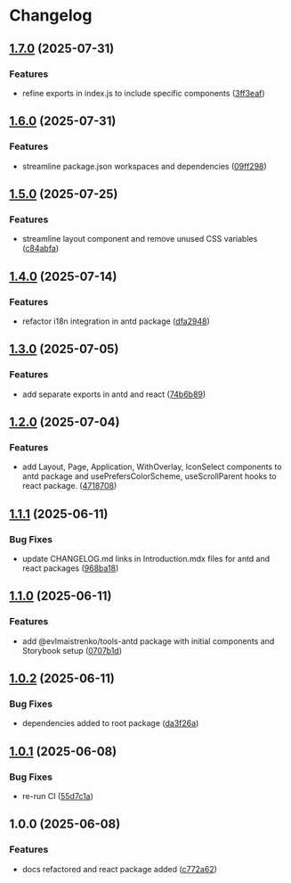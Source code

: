 # Changelog

## [1.7.0](https://github.com/evlmaistrenko/js-tools/compare/tools-react-v1.6.0...tools-react-v1.7.0) (2025-07-31)


### Features

* refine exports in index.js to include specific components ([3ff3eaf](https://github.com/evlmaistrenko/js-tools/commit/3ff3eaf0d7d4f913dc558e10c7409a6f65847053))

## [1.6.0](https://github.com/evlmaistrenko/js-tools/compare/tools-react-v1.5.0...tools-react-v1.6.0) (2025-07-31)


### Features

* streamline package.json workspaces and dependencies ([09ff298](https://github.com/evlmaistrenko/js-tools/commit/09ff298d163e811f90d3a501b34ec7ddda487639))

## [1.5.0](https://github.com/evlmaistrenko/js-tools/compare/tools-react-v1.4.0...tools-react-v1.5.0) (2025-07-25)


### Features

* streamline layout component and remove unused CSS variables ([c84abfa](https://github.com/evlmaistrenko/js-tools/commit/c84abfa10985235a20169c527d0048a5e23c770d))

## [1.4.0](https://github.com/evlmaistrenko/js-tools/compare/tools-react-v1.3.0...tools-react-v1.4.0) (2025-07-14)


### Features

* refactor i18n integration in antd package ([dfa2948](https://github.com/evlmaistrenko/js-tools/commit/dfa29485c1e06a9408f326624c3a186437c1bfe3))

## [1.3.0](https://github.com/evlmaistrenko/js-tools/compare/tools-react-v1.2.0...tools-react-v1.3.0) (2025-07-05)


### Features

* add separate exports in antd and react ([74b6b89](https://github.com/evlmaistrenko/js-tools/commit/74b6b891f6a24f35db3b704bd6cffaccb5bce9d2))

## [1.2.0](https://github.com/evlmaistrenko/js-tools/compare/tools-react-v1.1.1...tools-react-v1.2.0) (2025-07-04)


### Features

* add Layout, Page, Application, WithOverlay, IconSelect components to antd package and usePrefersColorScheme, useScrollParent hooks to react package. ([4718708](https://github.com/evlmaistrenko/js-tools/commit/4718708903b46e975b0ff596663219143d9ad33c))

## [1.1.1](https://github.com/evlmaistrenko/js-tools/compare/tools-react-v1.1.0...tools-react-v1.1.1) (2025-06-11)


### Bug Fixes

* update CHANGELOG.md links in Introduction.mdx files for antd and react packages ([968ba18](https://github.com/evlmaistrenko/js-tools/commit/968ba184d7ad2b190f6644595fedbeeabc5c019d))

## [1.1.0](https://github.com/evlmaistrenko/js-tools/compare/tools-react-v1.0.2...tools-react-v1.1.0) (2025-06-11)


### Features

* add @evlmaistrenko/tools-antd package with initial components and Storybook setup ([0707b1d](https://github.com/evlmaistrenko/js-tools/commit/0707b1db7ad7e915efeb75d2a41fdd0030e595b5))

## [1.0.2](https://github.com/evlmaistrenko/js-tools/compare/tools-react-v1.0.1...tools-react-v1.0.2) (2025-06-11)


### Bug Fixes

* dependencies added to root package ([da3f26a](https://github.com/evlmaistrenko/js-tools/commit/da3f26a55170ff529f0d97d428a6cdc3a89e6096))

## [1.0.1](https://github.com/evlmaistrenko/js-tools/compare/tools-react-v1.0.0...tools-react-v1.0.1) (2025-06-08)


### Bug Fixes

* re-run CI ([55d7c1a](https://github.com/evlmaistrenko/js-tools/commit/55d7c1af43b7ecc95e2a85994a90743115f1f705))

## 1.0.0 (2025-06-08)


### Features

* docs refactored and react package added ([c772a62](https://github.com/evlmaistrenko/js-tools/commit/c772a620d891e125d2292e0c2a54eea202ccacb8))
